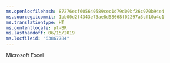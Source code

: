 ```yaml
---
ms.openlocfilehash: 87276ecf605640589cec1d79d00bf26c970b94e4
ms.sourcegitcommit: 1bb00d2f4343e73ae8d58668f02297a3cf10a4c1
ms.translationtype: HT
ms.contentlocale: pt-BR
ms.lasthandoff: 06/15/2019
ms.locfileid: "63867784"
---
```

Microsoft Excel